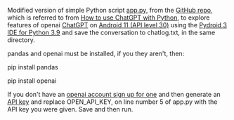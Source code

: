 Modified version of simple Python script [app.py](https://github.com/NextIdeaTechUS/chatgpt-python-example/raw/master/app.py), from the [GitHub repo](https://github.com/NextIdeaTechUS/chatgpt-python-example), which is referred to from [How to use ChatGPT with Python](https://blog.nextideatech.com/how-to-use-chatgpt-with-python/), to explore features of openai [ChatGPT](https://chat.openai.com/chat) on [Android 11 (API level 30)](https://developer.android.com/studio/releases/platforms#11) using the [Pydroid 3 IDE for Python 3.9](https://play.google.com/store/apps/details?id=ru.iiec.pydroid3) and save the conversation to chatlog.txt, in the same directory. 

pandas and openai must be installed, if you they aren't, then:

pip install pandas

pip install openai

If you don't have an [openai account sign up for one](https://auth0.openai.com/u/signup/identifier?state=hKFo2SBPaUMyZmJqYW5IMzNVRXVvSnNYTWYtdFNBN05DSzA5d6Fur3VuaXZlcnNhbC1sb2dpbqN0aWTZIEJNTTVITDc4MU50c1FRLXYzXzNtUExtQTFVRzdURkRLo2NpZNkgRFJpdnNubTJNdTQyVDNLT3BxZHR3QjNOWXZpSFl6d0Q) and then generate an [API key](https://beta.openai.com/account/api-keys) and replace OPEN_API_KEY, on line number 5 of app.py with the API key you were given.
Save and then run.

